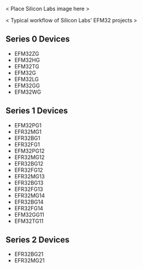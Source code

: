 < Place Silicon Labs image here >

< Typical workflow of Silicon Labs' EFM32 projects >

## Series 0 Devices
 - EFM32ZG
 - EFM32HG
 - EFM32TG
 - EFM32G
 - EFM32LG
 - EFM32GG
 - EFM32WG

## Series 1 Devices
 - EFM32PG1
 - EFR32MG1
 - EFR32BG1
 - EFR32FG1
 - EFM32PG12
 - EFR32MG12
 - EFR32BG12
 - EFR32FG12
 - EFR32MG13
 - EFR32BG13
 - EFR32FG13
 - EFR32MG14
 - EFR32BG14
 - EFR32FG14
 - EFM32GG11
 - EFM32TG11

## Series 2 Devices
 - EFR32BG21
 - EFR32MG21
